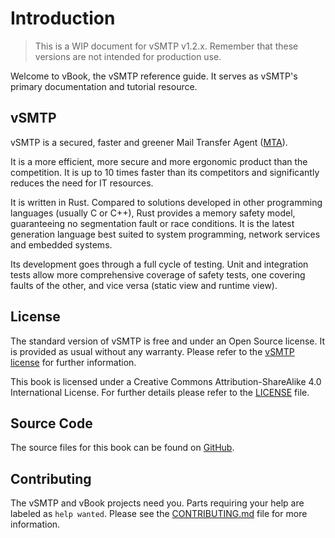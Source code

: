 # Introduction

> This is a WIP document for vSMTP v1.2.x. Remember that these versions are not intended for production use.

Welcome to vBook, the vSMTP reference guide.
It serves as vSMTP's primary documentation and tutorial resource.

## vSMTP

vSMTP is a secured, faster and greener Mail Transfer Agent ([MTA](./term/agent.md#mta-mail-transfer-agent)).

It is a more efficient, more secure and more ergonomic product than the competition. It is up to 10 times faster than its competitors and significantly reduces the need for IT resources.

It is written in Rust. Compared to solutions developed in other programming languages (usually C or C++), Rust provides a memory safety model, guaranteeing no segmentation fault or race conditions. It is the latest generation language best suited to system programming, network services and embedded systems.

Its development goes through a full cycle of testing. Unit and integration tests allow more comprehensive coverage of safety tests, one covering faults of the other, and vice versa (static view and runtime view).

## License

The standard version of vSMTP is free and under an Open Source license. It is provided as usual without any warranty. Please refer to the [vSMTP license][vSMTP LICENSE] for further information.

[vSMTP LICENSE]: https://github.com/viridIT/vSMTP/blob/main/LICENSE

This book is licensed under a Creative Commons Attribution-ShareAlike 4.0 International License. For further details please refer to the [LICENSE][License] file.

[License]: https://github.com/viridIT/vBook/blob/main/LICENSE

## Source Code

The source files for this book can be found on [GitHub][book].

[book]: https://github.com/viridIT/vBook

## Contributing

The vSMTP and vBook projects need you. Parts requiring your help are labeled as `help wanted`. Please see the [CONTRIBUTING.md][contrib] file for more information.

[contrib]: https://github.com/viridIT/vBook/blob/main/CONTRIBUTING.md
